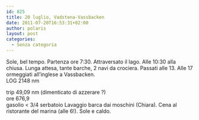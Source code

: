 ```yaml
---
id: 825
title: 20 luglio, Vadstena-Vassbacken
date: 2011-07-20T16:53:31+02:00
author: polaris
layout: post
categories:
  - Senza categoria
---
```

Sole, bel tempo. Partenza ore 7:30. Attraversato il lago. Alle 10:30 alla chiusa. Lunga attesa, tante barche, 2 navi da crociera. Passati alle 13. Alle 17 ormeggiati all&#8217;inglese a Vassbacken.  
LOG 2148 nm

trip 49,09 nm (dimenticato di azzerare ?)  
ore 676,9  
gasolio < 3/4 serbatoio Lavaggio barca dai moschini (Chiara). Cena al ristorante del marina (alle 6!). Sole e caldo.
